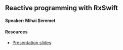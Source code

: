 ## Reactive programming with RxSwift

#### Speaker: Mihai Șeremet

#### Resources
* [Presentation slides](presentation-slides.pdf)
